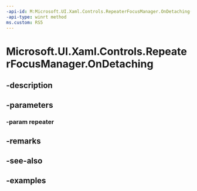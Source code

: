```yaml
---
-api-id: M:Microsoft.UI.Xaml.Controls.RepeaterFocusManager.OnDetaching(Microsoft.UI.Xaml.Controls.Repeater)
-api-type: winrt method
ms.custom: RS5
---
```


<!-- Method syntax.
public void RepeaterFocusManager.OnDetaching(Repeater repeater)
-->

# Microsoft.UI.Xaml.Controls.RepeaterFocusManager.OnDetaching

## -description

## -parameters
### -param repeater

## -remarks

## -see-also

## -examples

